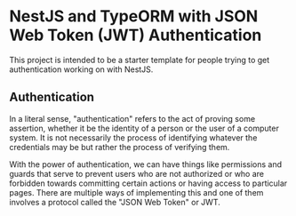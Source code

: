 # NestJS and TypeORM with JSON Web Token (JWT) Authentication

This project is intended to be a starter template for people trying to get authentication working on with NestJS.

## Authentication

In a literal sense, "authentication" refers to the act of proving some assertion, whether it be the identity of a person or the user of a computer system. It is not necessarily the process of identifying whatever the credentials may be but rather the process of verifying them.

With the power of authentication, we can have things like permissions and guards that serve to prevent users who are not authorized or who are forbidden towards committing certain actions or having access to particular pages. There are multiple ways of implementing this and one of them involves a protocol called the "JSON Web Token" or JWT. 
